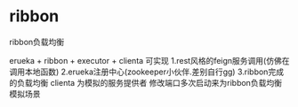 # ribbon
ribbon负载均衡


erueka + ribbon + executor + clienta
可实现
1.rest风格的feign服务调用(仿佛在调用本地函数)
2.erueka注册中心(zookeeper小伙伴.差别自行gg)
3.ribbon完成的负载均衡
clienta 为模拟的服务提供者 修改端口多次启动来为ribbon负载均衡模拟场景
